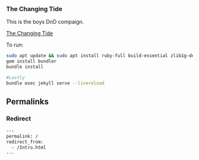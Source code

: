 ### The Changing Tide

This is the boys DnD compaign.

[The Changing Tide](https://cmedberg.github.io/changing-tide/)

To run:

```sh
sudo apt update && sudo apt install ruby-full build-essential zlib1g-dev
gem install bundler
bundle install

#Lastly
bundle exec jekyll serve --livereload
```

## Permalinks

### Redirect

```html
---
permalink: /
redirect_from:
  - /Intro.html
---
```
